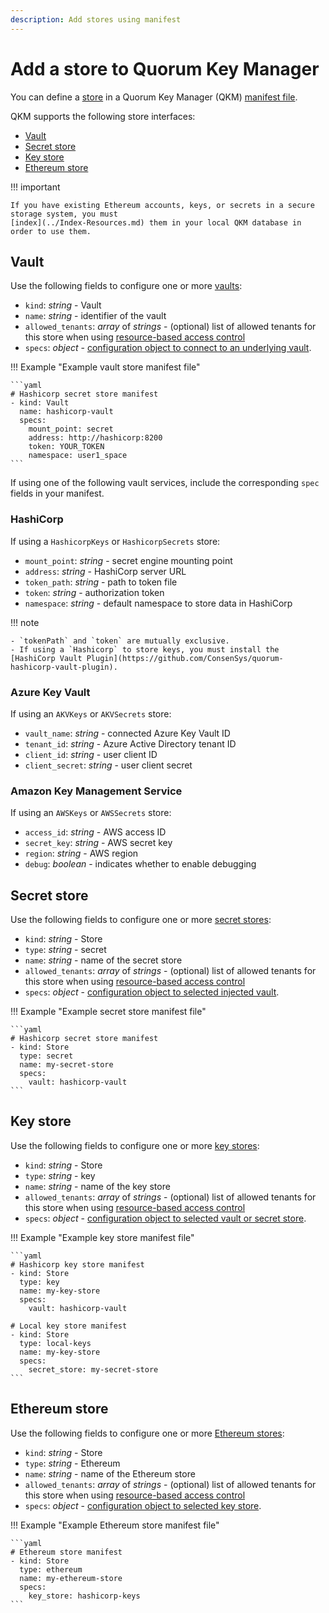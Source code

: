 ```yaml
---
description: Add stores using manifest
---
```


# Add a store to Quorum Key Manager

You can define a [store](../../Concepts/Stores.md) in a Quorum Key Manager (QKM) [manifest file](Overview.md).

QKM supports the following store interfaces:

- [Vault](#vault)
- [Secret store](#secret-store)
- [Key store](#key-store)
- [Ethereum store](#ethereum-store)

!!! important

    If you have existing Ethereum accounts, keys, or secrets in a secure storage system, you must
    [index](../Index-Resources.md) them in your local QKM database in order to use them.

## Vault

Use the following fields to configure one or more [vaults](../../Concepts/Stores.md#vault):

- `kind`: *string* - Vault
- `name`: *string* - identifier of the vault
- `allowed_tenants`: *array* of *strings* - (optional) list of allowed tenants for this store when using
  [resource-based access control](../../Concepts/Authorization.md#resource-based-access-control)
- `specs`: *object* - [configuration object to connect to an underlying vault](#vault-configuration).

!!! Example "Example vault store manifest file"

    ```yaml
    # Hashicorp secret store manifest
    - kind: Vault
      name: hashicorp-vault
      specs:
        mount_point: secret
        address: http://hashicorp:8200
        token: YOUR_TOKEN
        namespace: user1_space
    ```

If using one of the following vault services, include the corresponding `spec` fields in your manifest.

### HashiCorp

If using a `HashicorpKeys` or `HashicorpSecrets` store:

- `mount_point`: *string* - secret engine mounting point
- `address`: *string* - HashiCorp server URL
- `token_path`: *string* - path to token file
- `token`: *string* - authorization token
- `namespace`: *string* - default namespace to store data in HashiCorp

!!! note

    - `tokenPath` and `token` are mutually exclusive.
    - If using a `Hashicorp` to store keys, you must install the [HashiCorp Vault Plugin](https://github.com/ConsenSys/quorum-hashicorp-vault-plugin).

### Azure Key Vault

If using an `AKVKeys` or `AKVSecrets` store:

- `vault_name`: *string* - connected Azure Key Vault ID
- `tenant_id`: *string* - Azure Active Directory tenant ID
- `client_id`: *string* - user client ID
- `client_secret`: *string* - user client secret

### Amazon Key Management Service

If using an `AWSKeys` or `AWSSecrets` store:

- `access_id`: *string* - AWS access ID
- `secret_key`: *string* - AWS secret key
- `region`: *string* - AWS region
- `debug`: *boolean* - indicates whether to enable debugging

## Secret store

Use the following fields to configure one or more [secret stores](../../Concepts/Stores.md#secret-store):

- `kind`: *string* - Store
- `type`: *string* - secret
- `name`: *string* - name of the secret store
- `allowed_tenants`: *array* of *strings* - (optional) list of allowed tenants for this store when using
  [resource-based access control](../../Concepts/Authorization.md#resource-based-access-control)
- `specs`: *object* - [configuration object to selected injected vault](#vault-configuration).

!!! Example "Example secret store manifest file"

    ```yaml
    # Hashicorp secret store manifest
    - kind: Store
      type: secret
      name: my-secret-store
      specs:
        vault: hashicorp-vault
    ```

## Key store

Use the following fields to configure one or more [key stores](../../Concepts/Stores.md#key-store):

- `kind`: *string* - Store
- `type`: *string* - key
- `name`: *string* - name of the key store
- `allowed_tenants`: *array* of *strings* - (optional) list of allowed tenants for this store when using
  [resource-based access control](../../Concepts/Authorization.md#resource-based-access-control)
- `specs`: *object* - [configuration object to selected vault or secret store](#vault-configuration).

!!! Example "Example key store manifest file"

    ```yaml
    # Hashicorp key store manifest
    - kind: Store
      type: key
      name: my-key-store
      specs:
        vault: hashicorp-vault

    # Local key store manifest
    - kind: Store
      type: local-keys
      name: my-key-store
      specs:
        secret_store: my-secret-store
    ```

## Ethereum store

Use the following fields to configure one or more [Ethereum stores](../../Concepts/Stores.md#ethereum-store):

- `kind`: *string* - Store
- `type`: *string* - Ethereum
- `name`: *string* - name of the Ethereum store
- `allowed_tenants`: *array* of *strings* - (optional) list of allowed tenants for this store when using
  [resource-based access control](../../Concepts/Authorization.md#resource-based-access-control)
- `specs`: *object* - [configuration object to selected key store](#vault-configuration).

!!! Example "Example Ethereum store manifest file"

    ```yaml
    # Ethereum store manifest
    - kind: Store
      type: ethereum
      name: my-ethereum-store
      specs:
        key_store: hashicorp-keys
    ```
